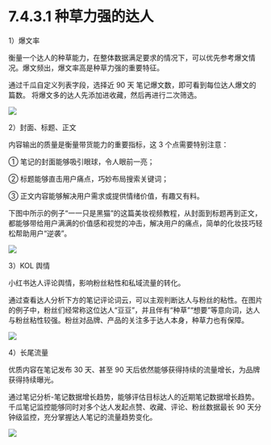 # 7.4.3.1 种草力强的达人

1）爆文率

衡量一个达人的种草能力，在整体数据满足要求的情况下，可以优先参考爆文情况。爆文频出，爆文率高是种草力强的重要特征。

通过千瓜自定义列表字段，选择近 90 天 笔记爆文数，即可看到每位达人爆文的篇数。 将爆文多的达人先添加进收藏，然后再进行二次筛选。

![](img/a1615dbf09a153115054636ce978d636.png)

2）封面、标题、正文

内容输出的质量是衡量带货能力的重要指标，这 3 个点需要特别注意：

① 笔记的封面能够吸引眼球，令人眼前一亮；

② 标题能够直击用户痛点，巧妙布局搜索关键词；

③ 正文内容能够解决用户需求或提供情绪价值，有趣又有料。

下图中所示的例子“一一只是黑猫”的这篇美妆视频教程，从封面到标题再到正文，都能够带给用户满满的价值感和视觉的冲击，解决用户的痛点，简单的化妆技巧轻松帮助用户“逆袭”。

![](img/5e1fe3b560ab7ff91bd3912336caedff.png)

3）KOL 舆情

小红书达人评论舆情，影响粉丝粘性和私域流量的转化。

通过查看达人分析下方的笔记评论词云，可以主观判断达人与粉丝的粘性。在图片的例子中，粉丝们经常称这位达人“豆豆”，并且伴有“种草”“想要”等意向词，达人与粉丝粘性较强。粉丝对品牌、产品的关注多于达人本身，种草力也有保障。

![](img/6e75bf22a02d22dd69ca79d6da0bf4d0.png)

4）长尾流量

优质内容在笔记发布 30 天、甚至 90 天后依然能够获得持续的流量增长，为品牌获得持续曝光。

通过笔记分析-笔记数据增长趋势，能够评估目标达人的近期笔记数据增长趋势。 千瓜笔记监控能够同时对多个达人发起点赞、收藏、评论、粉丝数据最长 90 天分钟级监控，充分掌握达人笔记的流量趋势变化。

![](img/6425f6666a9fd001977bc36c06611529.png)